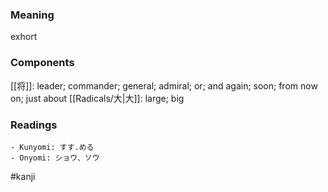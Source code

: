 ### Meaning

exhort

### Components

[[将]]: leader; commander; general; admiral; or; and again; soon; from now on; just about [[Radicals/大|大]]: large; big

### Readings

```
- Kunyomi: すす.める
- Onyomi: ショウ、ソウ
```

#kanji